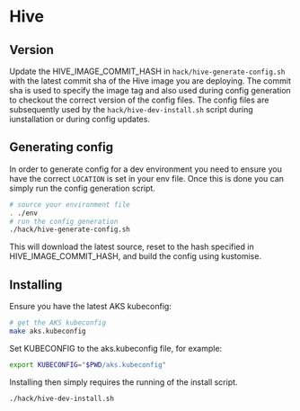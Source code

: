 # Hive

## Version

Update the HIVE_IMAGE_COMMIT_HASH in `hack/hive-generate-config.sh` with the latest commit sha of the Hive image you are deploying. The commit sha is used to specify the image tag and also used during config generation to checkout the correct version of the config files. The config files are subsequently used by the `hack/hive-dev-install.sh` script during iunstallation or during config updates.

## Generating config

In order to generate config for a dev environment you need to ensure you have the correct `LOCATION` is set in your env file. Once this is done you can simply run the config generation script.

```bash
# source your environment file
. ./env
# run the config generation
./hack/hive-generate-config.sh
```

This will download the latest source, reset to the hash specified in HIVE_IMAGE_COMMIT_HASH, and build the config using kustomise.

## Installing

Ensure you have the latest AKS kubeconfig:
```bash
# get the AKS kubeconfig
make aks.kubeconfig
```

Set KUBECONFIG to the aks.kubeconfig file, for example:
```bash
export KUBECONFIG="$PWD/aks.kubeconfig"
```

Installing then simply requires the running of the install script.

```bash
./hack/hive-dev-install.sh
```
